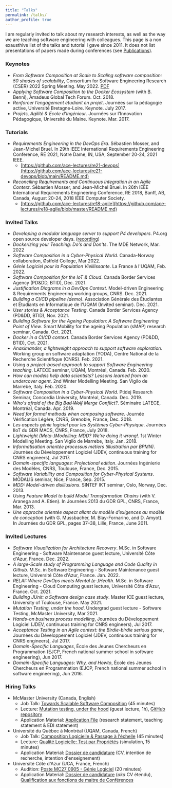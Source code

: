 ```yaml
---
title: "Talks"
permalink: /talks/
author_profile: true
---
```


I am regularly invited to talk about my research interests, as well as the way we are teaching software engineering with colleagues. This page is a non exausthive list of the talks and tutorial I gave since 2011. It does not list presentations of papers made during conferences (see [Publications](/publications)).

### Keynotes

- _From Software Composition at Scale to Scaling software composition: 50 shades of scalability_, Consortium for Software Engineering Research (CSER)
2022 Spring Meeting. May 2022. [PDF](/files/slides/202205_CSER.pdf)
- _Applying Software Composition to the Docker Ecosystem_ (with B. Benni), Amadeus Global Tech Forum. Oct. 2018.
- _Renforcer l’engagement étudiant en projet_. Journées sur la pédagogie active, Université Bretagne-Loire. Keynote. July 2017.
- _Projets, Agilité & École d’Ingénieur_. Journées sur l’Innovation Pédagogique, Université du Maine. Keynote. Mar. 2017.

### Tutorials

- _Requirements Engineering in the DevOps Era_. Sébastien Mosser, and Jean-Michel Bruel. In 29th IEEE International Requirements Engineering Conference, RE 2021, Notre Dame, IN, USA, September 20-24, 2021 IEEE.
  - [https://github.com/ace-lectures/re21-devops](https://github.com/ace-lectures/re21-devops/blob/main/README.md)
- _Reconciling Requirements and Continuous Integration in an Agile Context_. Sébastien Mosser, and Jean-Michel Bruel. In 26th IEEE International Requirements Engineering Conference, RE 2018, Banff, AB, Canada, August 20-24, 2018 IEEE Computer Society.
  - [https://github.com/ace-lectures/re18-agile](https://github.com/ace-lectures/re18-agile/blob/master/README.md)


### Invited Talks

-  _Developing a modular language server to support P4 developers_. P4.org open source developer days. ([recording](https://drive.google.com/drive/folders/1O90jj2SroWX4Du42hItbXh7gTByZHPuj))
- _Dockerizing your Teaching: Do's and Don'ts_. The MDE Network, Mar. 2022
- _Software Composition in a Cyber-Physical World_. Canada-Norway collaboration, Østfold College, Mar 2022.
- _Génie Logiciel pour la Population Vieillissante_. La France à l'UQAM, Feb. 2022.
- _Software Composition for the IoT & Cloud_. Canada Border Services Agency (PD&DD, BTID), Dec. 2021.
- _Justification Diagrams in a DevOps Context_. Model-driven Engineering & Requirements Engineering working groups, CNRS. Dec. 2021.
- _Building a CI/CD pipeline (demo)_. Association Générale des Étudiantes et Étudiants en Informatique de l'UQAM (Invited seminar). Dec. 2021. 
- _User stories & Acceptance Testing_. Canada Border Services Agency (PD&DD, BTID), Nov. 2021.
- _Building Software for the Ageing Population: A Software Engineering Point of View_. Smart Mobility for the ageing Population (sMAP) research seminar, Canada. Oct. 2021.
- _Docker in a CI/CD context_. Canada Border Services Agency (PD&DD, BTID), Oct. 2021.
- _Anaximander, a lightweight approach to support software exploration_. Working group on software adaptation (YODA), Centre National de la Recherche Scientifique (CNRS). Feb. 2021.
- _Using a project-based approach to support Software Engineering teaching_. LATECE seminar, UQAM, Montréal, Canada. Feb. 2020.
- _How can models help data scientists? Lessons learned from an undercover agent_. 2nd Winter Modelling Meeting. San Vigilo de Marrebe, Italy. Feb. 2020. 
- _Software Composition in a Cyber-Physical World_. Ptidej Research Seminar, Concordia University, Montréal, Canada. Dec. 2019.
- _Who's afraid of the Big ~~Bad Wolf~~ Merge Conflict?_. Séminaire LATECE, Montréal, Canada. Apr. 2019.
- _Need for formal methods when composing software_. Journée Vérification Légère, CNRS, Grenoble, France, Dec. 2018.
- _Les aspects génie logiciel pour les Systèmes Cyber-Physique_. Journées IIoT du GDR MACS, CNRS, France, July 2018.
- _Lightweight (Meta-)Modelling: MDD? We're doing it wrong!_. 1st Winter Modelling Meeting. San Vigilo de Marrebe, Italy. Jan. 2018. 
- _Informatisation orientée processus métiers (illustration par BPMN)_. Journées du Développement Logiciel (JDEV, continuous training for CNRS engineers), Jul 2017.
- _Domain-specific languages: Projectional edition_. Journées Ingénierie des Modèles, CNRS, Toulouse, France, Dec. 2015.
- _Software Variability and Composition for Cyber-Physical Systems_. MODALIS seminar, Nice, France, Sep. 2015.
- _MDD: Model-driven disillusions_. SINTEF IKT seminar, Oslo, Norway, Dec. 2013.
- _Using Feature Model to build Model Transformation Chains_ (with V. Aranega and A. Etien). In Journées 2013 du GDR GPL, CNRS, France, Mar. 2013. 
- _Une approche orientée aspect allant du modèle d’exigences au modèle de conception_ (with G. Mussbacher, M. Blay-Fornarino, and D. Amyot). In Journées du GDR GPL, pages 37–38, Lille, France, June 2011. 

### Invited Lectures

- _Software Visualization for Architecture Recovery_. M.Sc. in Software Engineering - Software Maintenance guest lecture, Université Côte d'Azur, France. Dec. 2022.
- _A large-Scale study of Programming Language and Code Quality in Github_. M.Sc. in Software Engineering - Software Maintenance guest lecture, Université Côte d'Azur, France. Jan. 2022.
- _RELAI: Where DevOps meets Mental (e-)Health_. M.Sc. in Software Engineering - Cloud Computing guest lecture, Université Côte d'Azur, France. Oct. 2021.
- _Building JUnit: a Software design case study_. Master ICE guest lecture, University of Toulouse, France. May 2021. 
- _Mutation Testing, under the hood_. Undergrad guest lecture - Software Testing, McMaster University, Mar 2021.
- _Hands-on business process modelling_, Journées du Développement Logiciel (JDEV, continuous training for CNRS engineers), Jul 2017.
- _Acceptance Testing in an Agile context: the Birdie-birdie serious game_, Journées du Développement Logiciel (JDEV, continuous training for CNRS engineers), Jul 2017.
- _Domain-Specific Languages_, École des Jeunes Chercheurs en Programmation (EJCP, French national summer school in software engineering), Jun 2017.
- _Domain-Specific Languages: Why, and Howto_, École des Jeunes Chercheurs en Programmation (EJCP, French national summer school in software engineering), Jun 2016.


### Hiring Talks

- McMaster University (Canada, English)
  - Job Talk: [Towards Scalable Software Composition](/files/hiring/2021_McMaster_jobtalk.pdf) (45 minutes)
  - Lecture: [Mutation testing, under the hood](/files/hiring/2021_McMaster_lecture.pdf) (guest lecture, 1h), [GitHub repository](https://github.com/ace-lectures/mutation-demo)
  - Application Material: [Application File](/files/hiring/2021_McMaster_dossier.pdf) (research statement, teaching statement & EDI statement)
- Université du Québec à Montréal (UQAM, Canada, French)
  - Job Talk: [Composition Logicielle & Passage à l'échelle](/files/hiring/2018_UQAM_jobtalk.pdf) (45 minutes)
  - Lecture: [Qualité Logicielle: Test par Propriétés](/files/hiring/2018_UQAM_lecture.pdf) (simulation, 15 minutes)
  - Application Material: [Dossier de candidature](/files/hiring/2018_UQAM_dossier.pdf) (CV, intention de recherche, intention d'enseignement)
- Université Côte d'Azur (UCA, France, French)
  - Audition: [Poste MC27 0905 - Génie Logiciel](/files/hiring/2012_UCA_jobtalk.pdf) (20 minutes)
  - Application Material: [Dossier de candidature](/files/hiring/2012_UCA_dossier.pdf) (_aka_ CV étendu), [Qualification aux fonctions de maitre de Conférences](/files/hiring/2011_qualif.pdf) 
